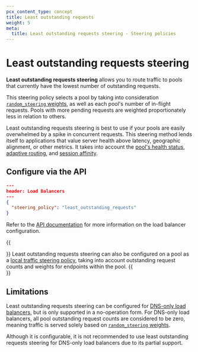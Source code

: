 ```yaml
---
pcx_content_type: concept
title: Least outstanding requests
weight: 5
meta:
  title: Least outstanding requests steering - Steering policies
---
```


# Least outstanding requests steering

**Least outstanding requests steering** allows you to route traffic to pools that currently have the lowest number of outstanding requests.

This steering policy selects a pool by taking into consideration [`random_steering` weights](/load-balancing/understand-basics/traffic-steering/steering-policies/standard-options/#random-steering), as well as each pool's number of in-flight requests. Pools with more pending requests are weighted proportionately less in relation to others.

Least outstanding requests steering is best to use if your pools are easily overwhelmed by a spike in concurrent requests. This steering method lends itself to applications that value server health above latency, geographic alignment, or other metrics. It takes into account the [pool's health status](/load-balancing/understand-basics/health-details/#how-a-pool-becomes-unhealthy), [adaptive routing](/load-balancing/understand-basics/adaptive-routing/), and [session affinity](/load-balancing/understand-basics/session-affinity/).

## Configure via the API

```json
---
header: Load Balancers
---
{
  "steering_policy": "least_outstanding_requests"
}
```

Refer to the [API documentation](/api/operations/load-balancers-update-load-balancer) for more information on the load balancer configuration.

{{<Aside type="note">}}
Least outstanding requests steering can also be configured on a pool as a [local traffic steering policy](/load-balancing/understand-basics/traffic-steering/origin-level-steering/least-outstanding-requests-pools/), taking into account outstanding request counts and weights for endpoints within the pool.
{{</Aside>}}

## Limitations

Least outstanding requests steering can be configured for [DNS-only load balancers](/load-balancing/understand-basics/proxy-modes/#dns-only-load-balancing), but is only supported in a no-operation form. For DNS-only load balancers, all pool outstanding request counts are considered to be zero, meaning traffic is served solely based on [`random_steering` weights](/load-balancing/understand-basics/traffic-steering/steering-policies/standard-options/#random-steering).

Although it is configurable, it is not recommended to use least outstanding requests steering for DNS-only load balancers due to its partial support.

